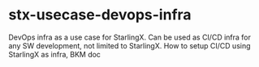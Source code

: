 # stx-usecase-devops-infra
DevOps infra as a use case for StarlingX. Can be used as CI/CD infra for any SW development, not limited to StarlingX. How to setup CI/CD using StarlingX as infra, BKM doc
